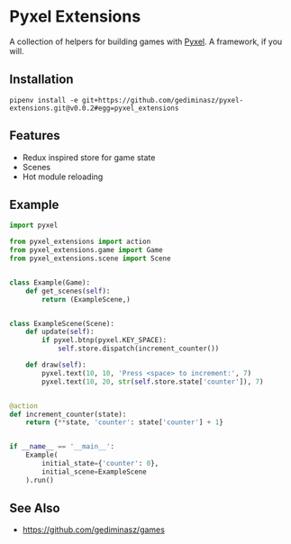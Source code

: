 # Pyxel Extensions

A collection of helpers for building games with [Pyxel](https://github.com/kitao/pyxel). A framework, if you will.

## Installation

```
pipenv install -e git+https://github.com/gediminasz/pyxel-extensions.git@v0.0.2#egg=pyxel_extensions
```

## Features

* Redux inspired store for game state
* Scenes
* Hot module reloading

## Example

```py
import pyxel

from pyxel_extensions import action
from pyxel_extensions.game import Game
from pyxel_extensions.scene import Scene


class Example(Game):
    def get_scenes(self):
        return (ExampleScene,)


class ExampleScene(Scene):
    def update(self):
        if pyxel.btnp(pyxel.KEY_SPACE):
            self.store.dispatch(increment_counter())

    def draw(self):
        pyxel.text(10, 10, 'Press <space> to increment:', 7)
        pyxel.text(10, 20, str(self.store.state['counter']), 7)


@action
def increment_counter(state):
    return {**state, 'counter': state['counter'] + 1}


if __name__ == '__main__':
    Example(
        initial_state={'counter': 0},
        initial_scene=ExampleScene
    ).run()
```

## See Also

* https://github.com/gediminasz/games
